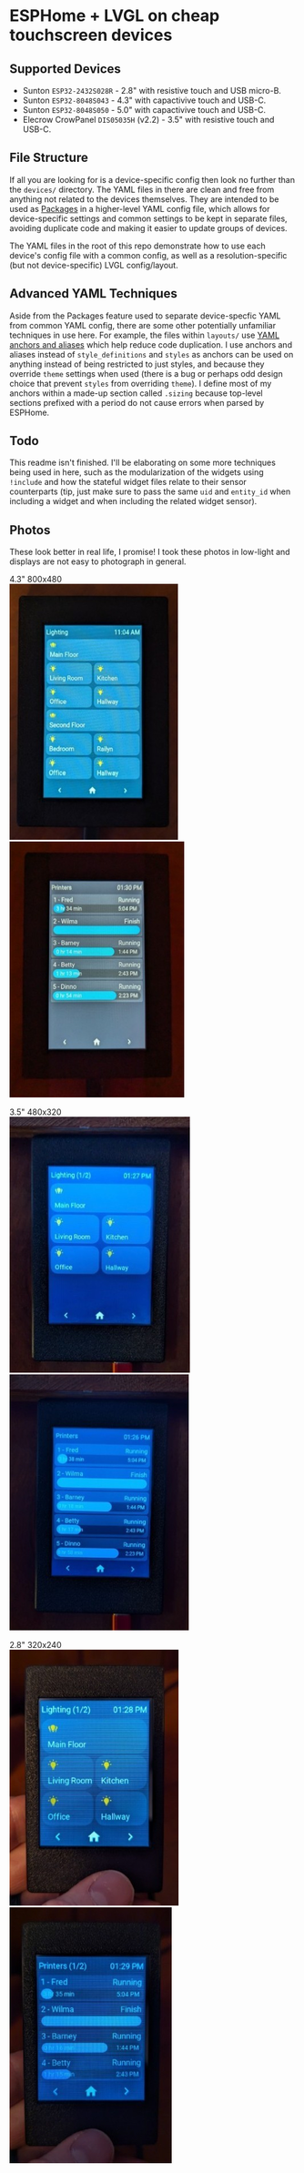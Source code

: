 # ESPHome + LVGL on cheap touchscreen devices

## Supported Devices
* Sunton `ESP32-2432S028R` - 2.8" with resistive touch and USB micro-B.
* Sunton `ESP32-8048S043` - 4.3" with capactivive touch and USB-C.
* Sunton `ESP32-8048S050` - 5.0" with capactivive touch and USB-C.
* Elecrow CrowPanel `DIS05035H` (v2.2) - 3.5" with resistive touch and USB-C.

## File Structure
If all you are looking for is a device-specific config then look no further than the `devices/` directory. The YAML files in there are clean and free from anything not related to the devices themselves. They are intended to be used as [Packages](https://esphome.io/components/packages.html) in a higher-level YAML config file, which allows for device-specific settings and common settings to be kept in separate files, avoiding duplicate code and making it easier to update groups of devices. 

The YAML files in the root of this repo demonstrate how to use each device's config file with a common config, as well as a resolution-specific (but not device-specific) LVGL config/layout. 

## Advanced YAML Techniques
Aside from the Packages feature used to separate device-specfic YAML from common YAML config, there are some other potentially unfamiliar techniques in use here. For example, the files within `layouts/` use [YAML anchors and aliases](https://ref.coddy.tech/yaml/yaml-anchors) which help reduce code duplication. I use anchors and aliases instead of `style_definitions` and `styles` as anchors can be used on anything instead of being restricted to just styles, and because they override `theme` settings when used (there is a bug or perhaps odd design choice that prevent `styles` from overriding `theme`). I define most of my anchors within a made-up section called `.sizing` because top-level sections prefixed with a period do not cause errors when parsed by ESPHome. 

## Todo
This readme isn't finished. I'll be elaborating on some more techniques being used in here, such as the modularization of the widgets using `!include` and how the stateful widget files relate to their sensor counterparts (tip, just make sure to pass the same `uid` and `entity_id` when including a widget and when including the related widget sensor).

## Photos
These look better in real life, I promise! I took these photos in low-light and displays are not easy to photograph in general.

4.3" 800x480  
![Lighting Page](media/4.3_lighting.jpg "Lighting Page")
![Printers Page](media/4.3_printers.jpg "Printers Page")

3.5" 480x320  
![Lighting Page](media/3.5_lighting.jpg "Lighting Page")
![Printers Page](media/3.5_printers.jpg "Printers Page")

2.8" 320x240  
![Lighting Page](media/2.8_lighting.jpg "Lighting Page")
![Printers Page](media/2.8_printers.jpg "Printers Page")
